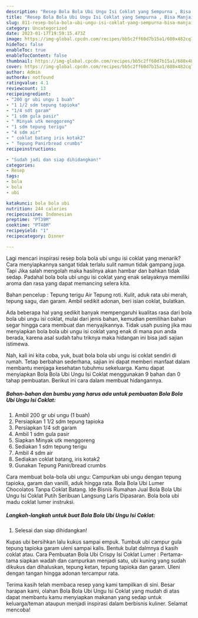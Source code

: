 ```yaml
---
description: "Resep Bola Bola Ubi Ungu Isi Coklat yang Sempurna , Bisa Manjain Lidah"
title: "Resep Bola Bola Ubi Ungu Isi Coklat yang Sempurna , Bisa Manjain Lidah"
slug: 811-resep-bola-bola-ubi-ungu-isi-coklat-yang-sempurna-bisa-manjain-lidah
category: Uncategorized
date: 2023-01-17T19:59:15.473Z
image: https://img-global.cpcdn.com/recipes/bb5c2ff60d7b15a1/680x482cq70/bola-bola-ubi-ungu-isi-coklat-foto-resep-utama.jpg
hideToc: false
enableToc: true
enableTocContent: false
thumbnail: https://img-global.cpcdn.com/recipes/bb5c2ff60d7b15a1/680x482cq70/bola-bola-ubi-ungu-isi-coklat-foto-resep-utama.jpg
cover: https://img-global.cpcdn.com/recipes/bb5c2ff60d7b15a1/680x482cq70/bola-bola-ubi-ungu-isi-coklat-foto-resep-utama.jpg
author: Admin
authorAv: notfound
ratingvalue: 4.1
reviewcount: 13
recipeingredient:
- "200 gr ubi ungu 1 buah"
- "1 1/2 sdm tepung tapioka"
- "1/4 sdt garam"
- "1 sdm gula pasir"
- " Minyak utk menggoreng"
- "1 sdm tepung terigu"
- "4 sdm air"
- " coklat batang iris kotak2"
- " Tepung Panirbread crumbs"
recipeinstructions:

- "Sudah jadi dan siap dihidangkan!"
categories:
- Resep
tags:
- bola
- bola
- ubi

katakunci: bola bola ubi 
nutrition: 244 calories
recipecuisine: Indonesian
preptime: "PT39M"
cooktime: "PT48M"
recipeyield: "1"
recipecategory: Dinner

---
```



Lagi mencari inspirasi resep bola bola ubi ungu isi coklat yang menarik? Cara menyiapkannya sangat tidak terlalu sulit namun tidak gampang juga. Tapi Jika salah mengolah maka hasilnya akan hambar dan bahkan tidak sedap. Padahal bola bola ubi ungu isi coklat yang enak selayaknya memiliki aroma dan rasa yang dapat memancing selera kita.


Bahan pencelup : Tepung terigu Air Tepung roti. Kulit, aduk rata ubi merah, tepung sagu, dan garam. Ambil sedikit adonan, beri isian coklat, bulatkan.

Ada beberapa hal yang sedikit banyak mempengaruhi kualitas rasa dari bola bola ubi ungu isi coklat, mulai dari jenis bahan, kemudian pemilihan bahan segar hingga cara membuat dan menyajikannya. Tidak usah pusing jika mau menyiapkan bola bola ubi ungu isi coklat yang enak di mana pun anda berada, karena asal sudah tahu triknya maka hidangan ini bisa jadi sajian istimewa.


Nah, kali ini kita coba, yuk, buat bola bola ubi ungu isi coklat sendiri di rumah. Tetap berbahan sederhana, sajian ini dapat memberi manfaat dalam membantu menjaga kesehatan tubuhmu sekeluarga. Kamu dapat menyiapkan Bola Bola Ubi Ungu Isi Coklat menggunakan 9 bahan dan 0 tahap pembuatan. Berikut ini cara dalam membuat hidangannya.

<!--inarticleads1-->

##### Bahan-bahan dan bumbu yang harus ada untuk pembuatan Bola Bola Ubi Ungu Isi Coklat:

1. Ambil 200 gr ubi ungu (1 buah)
1. Persiapkan 1 1/2 sdm tepung tapioka
1. Persiapkan 1/4 sdt garam
1. Ambil 1 sdm gula pasir
1. Siapkan  Minyak utk menggoreng
1. Sediakan 1 sdm tepung terigu
1. Ambil 4 sdm air
1. Sediakan  coklat batang, iris kotak2
1. Gunakan  Tepung Panir/bread crumbs


Cara membuat bola-bola ubi ungu: Campurkan ubi ungu dengan tepung tapioka, garam dan vanilli, aduk hingga rata. Bola Bola Ubi Lumer Chocolatos Tanpa Coklat Batang. Ide Bisnis Rumahan Jual Bola Bola Ubi Ungu Isi Coklat Putih Seribuan Langsung Laris Dipasaran. Bola bola ubi madu coklat lumer instruksi. 

<!--inarticleads2-->

##### Langkah-langkah untuk buat Bola Bola Ubi Ungu Isi Coklat:


1. Selesai dan siap dihidangkan!

Kupas ubi bersihkan lalu kukus sampai empuk. Tumbuk ubi campur gula tepung tapioka garam uleni sampai kalis. Bentuk bulat dalmnya d kasih coklat atau. Cara Pembuatan Bola Ubi Crispy Isi Coklat Lumer : Pertama- tama siapkan wadah dan campurkan menjadi satu, ubi kuning yang sudah dikukus dan dihaluskan, tepung ketan, tepung tapioka dan garam. Uleni dengan tangan hingga adonan tercampur rata. 

Terima kasih telah membaca resep yang kami tampilkan di sini. Besar harapan kami, olahan Bola Bola Ubi Ungu Isi Coklat yang mudah di atas dapat membantu kamu menyiapkan makanan yang sedap untuk keluarga/teman ataupun menjadi inspirasi dalam berbisnis kuliner. Selamat mencoba!
